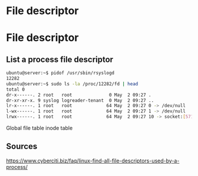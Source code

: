 

# File descriptor

# File descriptor

## List a process file descriptor
```bash
ubuntu@server:~$ pidof /usr/sbin/rsyslogd
12282
ubuntu@server:~$ sudo ls -la /proc/12282/fd | head
total 0
dr-x------. 2 root   root              0 May  2 09:27 .
dr-xr-xr-x. 9 syslog logreader-tenant  0 May  2 09:27 ..
lr-x------. 1 root   root             64 May  2 09:27 0 -> /dev/null
l-wx------. 1 root   root             64 May  2 09:27 1 -> /dev/null
lrwx------. 1 root   root             64 May  2 09:27 10 -> socket:[571140342]
```


Global file table
inode table
## Sources
https://www.cyberciti.biz/faq/linux-find-all-file-descriptors-used-by-a-process/
